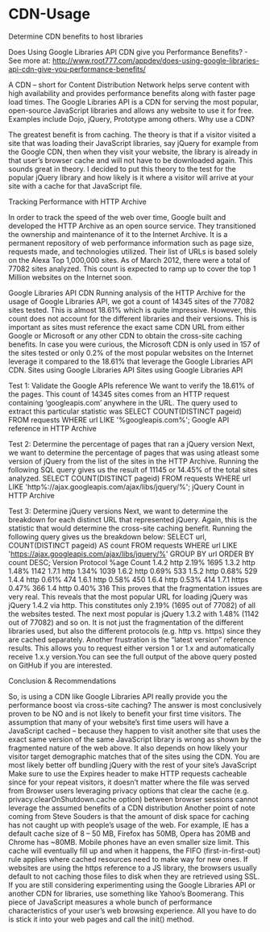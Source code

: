 CDN-Usage
=========

Determine CDN benefits to host libraries

Does Using Google Libraries API CDN give you Performance Benefits? - 
See more at: http://www.root777.com/appdev/does-using-google-libraries-api-cdn-give-you-performance-benefits/

A CDN – short for Content Distribution Network helps serve content with high availability and provides performance benefits along with faster page load times. The Google Libraries API is a CDN for serving the most popular, open-source JavaScript libraries and allows any website to use it for free. Examples include Dojo, jQuery, Prototype among others.
Why use a CDN?

The greatest benefit is from caching. The theory is that if a visitor visited a site that was loading their JavaScript libraries, say jQuery for example from the Google CDN, then when they visit your website, the library is already in that user’s browser cache and will not have to be downloaded again. This sounds great in theory. I decided to put this theory to the test for the popular jQuery library and how likely is it where a visitor will arrive at your site with a cache for that JavaScript file.

Tracking Performance with HTTP Archive

In order to track the speed of the web over time, Google built and developed the HTTP Archive as an open source service. They transitioned the ownership and maintenance of it to the Internet Archive. It is a permanent repository of web performance information such as page size, requests made, and technologies utilized. Their list of URLs is based solely on the Alexa Top 1,000,000 sites. As of March 2012, there were a total of 77082 sites analyzed. This count is expected to ramp up to cover the top 1 Million websites on the Internet soon.

Google Libraries API CDN
Running analysis of the HTTP Archive for the usage of Google Libraries API, we got a count of 14345 sites of the 77082 sites tested. This is almost 18.61% which is quite impressive. However, this count does not account for the different libraries and their versions. This is important as sites must reference the exact same CDN URL from either Google or Microsoft or any other CDN to obtain the cross-site caching benefits.
In case you were curious, the Microsoft CDN is only used in 157 of the sites tested or only 0.2% of the most popular websites on the Internet leverage it compared to the 18.61% that leverage the Google Libraries API CDN.
Sites using Google Libraries API Sites using Google Libraries API

Test 1:  Validate the Google APIs reference
We want to verify the 18.61% of the pages. This count of 14345 sites comes from an HTTP request containing ‘googleapis.com’ anywhere in the URL. The query used to extract this particular statistic was
SELECT COUNT(DISTINCT pageid)
FROM requests
WHERE url LIKE '%googleapis.com%';
Google API reference in HTTP Archive

Test 2: Determine the percentage of pages that ran a jQuery version
Next, we want to determine the percentage of pages that was using atleast some version of  jQuery from the list of the sites in the HTTP Archive. Running the following SQL query gives us the result of 11145 or 14.45% of the total sites analyzed.
SELECT COUNT(DISTINCT pageid) 
FROM requests 
WHERE url LIKE 'http%://ajax.googleapis.com/ajax/libs/jquery/%';
jQuery Count in HTTP Archive

Test 3: Determine jQuery versions
Next, we want to determine the breakdown for each distinct URL that represented jQuery. Again, this is the statistic that would determine the cross-site caching benefit. Running the following query gives us the breakdown below:
SELECT url, COUNT(DISTINCT pageid) AS count
FROM requests 
WHERE url LIKE 'https://ajax.googleapis.com/ajax/libs/jquery/%' 
GROUP BY url 
ORDER BY count DESC;
Version	Protocol	%age	Count
1.4.2	http	2.19%	1695
1.3.2	http	1.48%	1142
1.7.1	http	1.34%	1039
1.6.2	http	0.69%	533
1.5.2	http	0.68%	529
1.4.4	http	0.61%	474
1.6.1	http	0.58%	450
1.6.4	http	0.53%	414
1.7.1	https	0.47%	366
1.4	http	0.40%	316
This proves that the fragmentation issues are very real. This reveals that the most popular URL for loading jQuery was jQuery 1.4.2 via http. This constitutes only 2.19% (1695 out of 77082) of all the websites tested. The next most popular is jQuery 1.3.2 with 1.48% (1142 out of 77082) and so on. It is not just the fragmentation of the different libraries used, but also the different protocols (e.g. http vs. https) since they are cached separately.
Another frustration is the “latest version” reference results. This allows you to request either version 1 or 1.x and automatically receive 1.x.y version.You can see the full output of the above query posted on GitHub if you are interested.

Conclusion & Recommendations

So, is using a CDN like Google Libraries API really provide you the performance boost via cross-site caching? The answer is most conclusively proven to be NO and is not likely to benefit your first time visitors. The assumption that many of your website’s first time users will have a JavaScript cached – because they happen to visit another site that uses the exact same version of the same JavaScript library is wrong as shown by the fragmented nature of the web above. It also depends on how likely your visitor target demographic matches that of the sites using the CDN.
You are most likely better off bundling jQuery with the rest of your site’s JavaScript
Make sure to use the Expires header to make HTTP requests cacheable since for your repeat visitors, it doesn’t matter where the file was served from
Browser users leveraging privacy options that clear the cache (e.g. privacy.clearOnShutdown.cache option) between browser sessions cannot leverage the assumed benefits of a CDN distribution
Another point of note coming from Steve Souders is that the amount of disk space for caching has not caught up with people’s usage of the web. For example, IE has a default cache size of 8 – 50 MB, Firefox has 50MB, Opera has 20MB and Chrome has ~80MB. Mobile phones have an even smaller size limit. This cache will eventually fill up and when it happens, the FIFO (first-in-first-out) rule applies where cached resources need to make way for new ones.
If websites are using the https reference to a JS library, the browsers usually default to not caching those files to disk when they are retrieved using SSL.
If you are still considering experimenting using the Google Libraries API or another CDN for libraries, use something like Yahoo’s Boomerang. This piece of JavaScript measures a whole bunch of performance characteristics of your user’s web browsing experience. All you have to do is stick it into your web pages and call the init() method.
